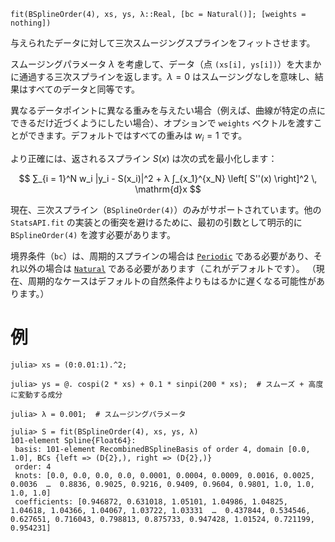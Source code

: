 ```
fit(BSplineOrder(4), xs, ys, λ::Real, [bc = Natural()]; [weights = nothing])
```

与えられたデータに対して三次スムージングスプラインをフィットさせます。

スムージングパラメータ $λ$ を考慮して、データ（点 `(xs[i], ys[i])`）を大まかに通過する三次スプラインを返します。$λ = 0$ はスムージングなしを意味し、結果はすべてのデータと同等です。

異なるデータポイントに異なる重みを与えたい場合（例えば、曲線が特定の点にできるだけ近づくようにしたい場合）、オプションで `weights` ベクトルを渡すことができます。デフォルトではすべての重みは $w_i = 1$ です。

より正確には、返されるスプライン $S(x)$ は次の式を最小化します：

$$
∑_{i = 1}^N w_i |y_i - S(x_i)|^2 + λ ∫_{x_1}^{x_N} \left[ S''(x) \right]^2 \, \mathrm{d}x
$$

現在、三次スプライン（`BSplineOrder(4)`）のみがサポートされています。他の `StatsAPI.fit` の実装との衝突を避けるために、最初の引数として明示的に `BSplineOrder(4)` を渡す必要があります。

境界条件（`bc`）は、周期的スプラインの場合は [`Periodic`](@ref) である必要があり、それ以外の場合は [`Natural`](@ref) である必要があります（これがデフォルトです）。 （現在、周期的なケースはデフォルトの自然条件よりもはるかに遅くなる可能性があります。）

# 例

```jldoctest smoothing_spline
julia> xs = (0:0.01:1).^2;

julia> ys = @. cospi(2 * xs) + 0.1 * sinpi(200 * xs);  # スムーズ + 高度に変動する成分

julia> λ = 0.001;  # スムージングパラメータ

julia> S = fit(BSplineOrder(4), xs, ys, λ)
101-element Spline{Float64}:
 basis: 101-element RecombinedBSplineBasis of order 4, domain [0.0, 1.0], BCs {left => (D{2},), right => (D{2},)}
 order: 4
 knots: [0.0, 0.0, 0.0, 0.0, 0.0001, 0.0004, 0.0009, 0.0016, 0.0025, 0.0036  …  0.8836, 0.9025, 0.9216, 0.9409, 0.9604, 0.9801, 1.0, 1.0, 1.0, 1.0]
 coefficients: [0.946872, 0.631018, 1.05101, 1.04986, 1.04825, 1.04618, 1.04366, 1.04067, 1.03722, 1.03331  …  0.437844, 0.534546, 0.627651, 0.716043, 0.798813, 0.875733, 0.947428, 1.01524, 0.721199, 0.954231]
```
